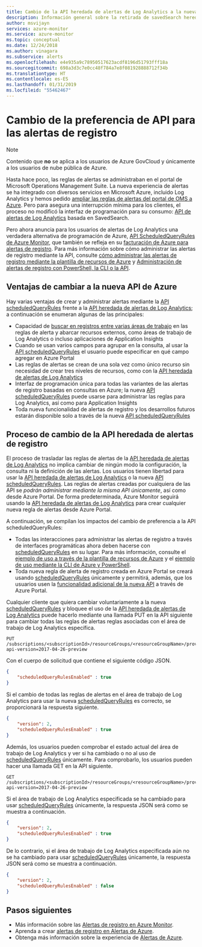 ```yaml
---
title: Cambio de la API heredada de alertas de Log Analytics a la nueva API de Alertas de Azure
description: Información general sobre la retirada de savedSearch heredada basadas en la API de alertas de Log Analytics y proceso para cambiar las reglas de alerta a la nueva API ScheduledQueryRules, con detalles que abordar las inquietudes comunes de los clientes.
author: msvijayn
services: azure-monitor
ms.service: azure-monitor
ms.topic: conceptual
ms.date: 12/24/2018
ms.author: vinagara
ms.subservice: alerts
ms.openlocfilehash: e4e935a9c78950517623acdf8196d51793fff18a
ms.sourcegitcommit: 698a3d3c7e0cc48f784a7e8f081928888712f34b
ms.translationtype: HT
ms.contentlocale: es-ES
ms.lasthandoff: 01/31/2019
ms.locfileid: "55462467"
---
```

# <a name="switch-api-preference-for-log-alerts"></a>Cambio de la preferencia de API para las alertas de registro

> [!NOTE]
> Contenido que **no** se aplica a los usuarios de Azure GovCloud y únicamente a los usuarios de nube pública de Azure.  

Hasta hace poco, las reglas de alertas se administraban en el portal de Microsoft Operations Management Suite. La nueva experiencia de alertas se ha integrado con diversos servicios en Microsoft Azure, incluido Log Analytics y hemos pedido [ampliar las reglas de alertas del portal de OMS a Azure](alerts-extend.md). Pero para asegura una interrupción mínima para los clientes, el proceso no modificó la interfaz de programación para su consumo: [API de alertas de Log Analytics](api-alerts.md) basada en SavedSearch.

Pero ahora anuncia para los usuarios de alertas de Log Analytics una verdadera alternativa de programación de Azure, [API ScheduledQueryRules de Azure Monitor](https://docs.microsoft.com/rest/api/monitor/scheduledqueryrules), que también se refleja en su [facturación de Azure para alertas de registro](alerts-unified-log.md#pricing-and-billing-of-log-alerts). Para más información sobre cómo administrar las alertas de registro mediante la API, consulte [cómo administrar las alertas de registro mediante la plantilla de recursos de Azure](alerts-log.md#managing-log-alerts-using-azure-resource-template) y [Administración de alertas de registro con PowerShell, la CLI o la API](alerts-log.md#managing-log-alerts-using-powershell-cli-or-api).

## <a name="benefits-of-switching-to-new-azure-api"></a>Ventajas de cambiar a la nueva API de Azure

Hay varias ventajas de crear y administrar alertas mediante la [API scheduledQueryRules](https://docs.microsoft.com/rest/api/monitor/scheduledqueryrules) frente a la [API heredada de alertas de Log Analytics](api-alerts.md); a continuación se enumeran algunas de las principales:

- Capacidad de [buscar en registros entre varias áreas de trabajo](../log-query/cross-workspace-query.md) en las reglas de alerta y abarcar recursos externos, como áreas de trabajo de Log Analytics o incluso aplicaciones de Application Insights
- Cuando se usan varios campos para agrupar en la consulta, al usar la [API scheduledQueryRules](https://docs.microsoft.com/rest/api/monitor/scheduledqueryrules) el usuario puede especificar en qué campo agregar en Azure Portal
- Las reglas de alertas se crean de una sola vez como único recurso sin necesidad de crear tres niveles de recursos, como con la [API heredada de alertas de Log Analytics](api-alerts.md)
- Interfaz de programación única para todas las variantes de las alertas de registro basadas en consultas en Azure; la nueva [API scheduledQueryRules](https://docs.microsoft.com/rest/api/monitor/scheduledqueryrules) puede usarse para administrar las reglas para Log Analytics, así como para Application Insights
- Toda nueva funcionalidad de alertas de registro y los desarrollos futuros estarán disponible solo a través de la nueva [API scheduledQueryRules](https://docs.microsoft.com/rest/api/monitor/scheduledqueryrules)

## <a name="process-of-switching-from-legacy-log-alerts-api"></a>Proceso de cambio de la API heredada de alertas de registro

El proceso de trasladar las reglas de alertas de la [API heredada de alertas de Log Analytics](api-alerts.md) no implica cambiar de ningún modo la configuración, la consulta ni la definición de las alertas. Los usuarios tienen libertad para usar la [API heredada de alertas de Log Analytics](api-alerts.md) o la nueva [API scheduledQueryRules](https://docs.microsoft.com/rest/api/monitor/scheduledqueryrules). Las reglas de alertas creadas por cualquiera de las API se *podrán administrar mediante la misma API únicamente*, así como desde Azure Portal. De forma predeterminada, Azure Monitor seguirá usando la [API heredada de alertas de Log Analytics](api-alerts.md) para crear cualquier nueva regla de alertas desde Azure Portal.

A continuación, se compilan los impactos del cambio de preferencia a la API scheduledQueryRules:

- Todas las interacciones para administrar las alertas de registro a través de interfaces programáticas ahora deben hacerse con [scheduledQueryRules](https://docs.microsoft.com/rest/api/monitor/scheduledqueryrules) en su lugar. Para más información, consulte el [ejemplo de uso a través de la plantilla de recursos de Azure](alerts-log.md#managing-log-alerts-using-azure-resource-template) y el [ejemplo de uso mediante la CLI de Azure y PowerShell](alerts-log.md#managing-log-alerts-using-powershell-cli-or-api).
- Toda nueva regla de alerta de registro creada en Azure Portal se creará usando [scheduledQueryRules](https://docs.microsoft.com/rest/api/monitor/scheduledqueryrules) únicamente y permitirá, además, que los usuarios usen la [funcionalidad adicional de la nueva API](#Benefits-of-switching-to-new-Azure-API) a través de Azure Portal.

Cualquier cliente que quiera cambiar voluntariamente a la nueva [scheduledQueryRules](https://docs.microsoft.com/rest/api/monitor/scheduledqueryrules) y bloquee el uso de la [API heredada de alertas de Log Analytics](api-alerts.md) puede hacerlo mediante una llamada PUT en la API siguiente para cambiar todas las reglas de alertas reglas asociadas con el área de trabajo de Log Analytics específica.

```
PUT /subscriptions/<subscriptionId>/resourceGroups/<resourceGroupName>/providers/Microsoft.OperationalInsights/workspaces/<workspaceName>/alertsversion?api-version=2017-04-26-preview
```

Con el cuerpo de solicitud que contiene el siguiente código JSON.

```json
{
    "scheduledQueryRulesEnabled" : true
}
```

Si el cambio de todas las reglas de alertas en el área de trabajo de Log Analytics para usar la nueva [scheduledQueryRules](https://docs.microsoft.com/rest/api/monitor/scheduledqueryrules) es correcto, se proporcionará la respuesta siguiente.

```json
{
    "version": 2,
    "scheduledQueryRulesEnabled" : true
}
```

Además, los usuarios pueden comprobar el estado actual del área de trabajo de Log Analytics y ver si ha cambiado o no al uso de [scheduledQueryRules](https://docs.microsoft.com/rest/api/monitor/scheduledqueryrules) únicamente. Para comprobarlo, los usuarios pueden hacer una llamada GET en la API siguiente.

```
GET /subscriptions/<subscriptionId>/resourceGroups/<resourceGroupName>/providers/Microsoft.OperationalInsights/workspaces/<workspaceName>/alertsversion?api-version=2017-04-26-preview
```

Si el área de trabajo de Log Analytics especificada se ha cambiado para usar [scheduledQueryRules](https://docs.microsoft.com/rest/api/monitor/scheduledqueryrules) únicamente, la respuesta JSON será como se muestra a continuación.

```json
{
    "version": 2,
    "scheduledQueryRulesEnabled" : true
}
```
De lo contrario, si el área de trabajo de Log Analytics especificada aún no se ha cambiado para usar [scheduledQueryRules](https://docs.microsoft.com/rest/api/monitor/scheduledqueryrules) únicamente, la respuesta JSON será como se muestra a continuación.

```json
{
    "version": 2,
    "scheduledQueryRulesEnabled" : false
}
```

## <a name="next-steps"></a>Pasos siguientes

- Más información sobre las [Alertas de registro en Azure Monitor](alerts-unified-log.md).
- Aprenda a crear [alertas de registro en Alertas de Azure](alerts-log.md).
- Obtenga más información sobre la experiencia de [Alertas de Azure](../../azure-monitor/platform/alerts-overview.md).
